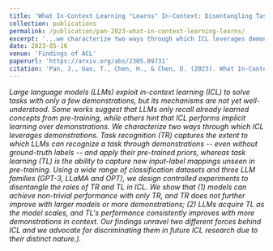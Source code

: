 ```yaml
---
title: 'What In-Context Learning "Learns" In-Context: Disentangling Task Recognition and Task Learning'
collection: publications
permalink: /publication/pan-2023-what-in-context-learning-learns/
excerpt: '...we characterize two ways through which ICL leverages demonstrations. Task recognition (TR) captures the extent to which LLMs can recognize a task through demonstrations, even without ground-truth labels, and apply their pre-trained priors, whereas task learning (TL) is the ability to capture new input-label mappings unseen in pre-training. Using a wide range of classification datasets and three LLM families (GPT-3, LLaMA and OPT), we design controlled experiments to disentangle the roles of TR and TL in ICL...'
date: 2023-05-16
venue: 'Findings of ACL'
paperurl: 'https://arxiv.org/abs/2305.09731'
citation: 'Pan, J., Gao, T., Chen, H., & Chen, D. (2023). What In-Context Learning "Learns" In-Context: Disentangling Task Recognition and Task Learning. Annual Meeting of the Association for Computational Linguistics.'
---
```

_Large language models (LLMs) exploit in-context learning (ICL) to solve tasks with only a few demonstrations, but its mechanisms are not yet well-understood. Some works suggest that LLMs only recall already learned concepts from pre-training, while others hint that ICL performs implicit learning over demonstrations. We characterize two ways through which ICL leverages demonstrations. Task recognition (TR) captures the extent to which LLMs can recognize a task through demonstrations -- even without ground-truth labels -- and apply their pre-trained priors, whereas task learning (TL) is the ability to capture new input-label mappings unseen in pre-training. Using a wide range of classification datasets and three LLM families (GPT-3, LLaMA and OPT), we design controlled experiments to disentangle the roles of TR and TL in ICL. We show that (1) models can achieve non-trivial performance with only TR, and TR does not further improve with larger models or more demonstrations; (2) LLMs acquire TL as the model scales, and TL's performance consistently improves with more demonstrations in context. Our findings unravel two different forces behind ICL and we advocate for discriminating them in future ICL research due to their distinct nature.)._
